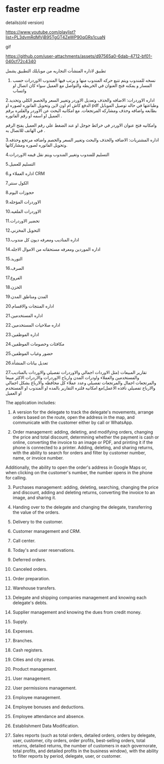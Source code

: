 # faster erp readme

details(old version)

https://www.youtube.com/playlist?list=PL3dvmRdMVjB95TgGT4ZeWP90qGRs1cuaN

gif





https://github.com/user-attachments/assets/d97565a0-6dab-4712-bf01-040cf72c4340







تطبيق لاداره المنشأت التجاريه من موبايلك 
التطبيق يشمل 
1. نسخه للمندوب ويتم تتبع حركه المندوب منها و يرتب فيها المندوب الاوردرات حسب المسار و يمكنه فتح العنوان في الخريطه والتواصل مع العميل سواء كان اتصال او واتساب

2.اداره الاوردرات: الاضافه والحذف وتعديل الاوردر  وتغيير السعر والخصم الكلي وتحديد الدفع كاش ام اون لاين وتحويل الفاتوره لصوره او pdf وطباعتها في حاله توصيل الموبايل بطابعه 
واضافه وحذف ومشاركه المرتجعات.
مع امكانيه البحث عن الاوردر والفلتره برقم العميل او اسمه او رقم الفاتوره .

 وامكانيه فتح عنوان الاوردر في خرائط جوجل او عند الضغط علي رقم العميل يفتح الرقم في الهاتف للاتصال به .
 
3.اداره المشتريات: الاضافه والحذف والبحث وتغيير السعر والخصم واضافه مرتجع وحذفه وتحويل الفاتوره لصوره ومشاركاتها.

4.التسليم للمندوب وتغيير المندوب ويتم نقل قيمه الاوردرات

5.التسليم للعميل 

6.اداره العملاء و CRM

7.الكول سنتر

8.حجوزات اليوم

9.الاوردرات المؤجله

10.الاوردرات الملغيه

11.تحضير الاوردرات
 
12.التحويل المخزني
 
13.اداره المناديب ومعرفه ديون كل مندوب

14.اداره الموردين ومعرفه مستحقاته من الاموال الاجله

15.التوريد 

16.الصرف 
 
17.الفروع 

18.الخزن 

19.المدن ومناطق المدن
 
20.اداره المنتجات والاقسام

21.اداره المستخدمين 

22.اداره صلاحيات المستخدمين 

23.اداره الموظفين

24.مكافئات وخصومات الموظفين

25.حضور وغياب الموظفين

26.تعديل بيانات المنشأة 
 
27.تقارير المبيعات  (مثل الاوردات اجمالي والاوردرات تفصيلي والاوردات بالمناديب والمستخدمين والعملاء واودرات المدن وارباح الاوردرات والاردرات الاكثر مبيعا والمرتجعات اجمال والمرتجعات تفصيلي وعدد عملاء كل محافظه والارباع بشكل اجمالي والارباح تفصيلي نافذه الاعمل)مع امكانيه فلتره التقارير بالمده او المندوب او المستخدم او العميل

The application includes:

1. A version for the delegate to track the delegate's movements, arrange orders based on the route, open the address in the map, and communicate with the customer either by call or WhatsApp.

2. Order management: adding, deleting, and modifying orders, changing the price and total discount, determining whether the payment is cash or online, converting the invoice to an image or PDF, and printing it if the phone is connected to a printer. Adding, deleting, and sharing returns, with the ability to search for orders and filter by customer number, name, or invoice number.

Additionally, the ability to open the order's address in Google Maps or, when clicking on the customer's number, the number opens in the phone for calling.

3. Purchases management: adding, deleting, searching, changing the price and discount, adding and deleting returns, converting the invoice to an image, and sharing it.

4. Handing over to the delegate and changing the delegate, transferring the value of the orders.

5. Delivery to the customer.

6. Customer management and CRM.

7. Call center.

8. Today's and user reservations.

9. Deferred orders.

10. Canceled orders.

11. Order preparation.

12. Warehouse transfers.

13. Delegate and shipping companies management and knowing each delegate's debts.

14. Supplier management and knowing the dues from credit money.

15. Supply.

16. Expenses.

17. Branches.

18. Cash registers.

19. Cities and city areas.

20. Product management.

21. User management.

22. User permissions management.

23. Employee management.

24. Employee bonuses and deductions.

25. Employee attendance and absence.

26. Establishment Data Modification.

27. Sales reports (such as total orders, detailed orders, orders by delegate, user, customer, city orders, order profits, best-selling orders, total returns, detailed returns, the number of customers in each governorate, total profits, and detailed profits in the business window), with the ability to filter reports by period, delegate, user, or customer.
